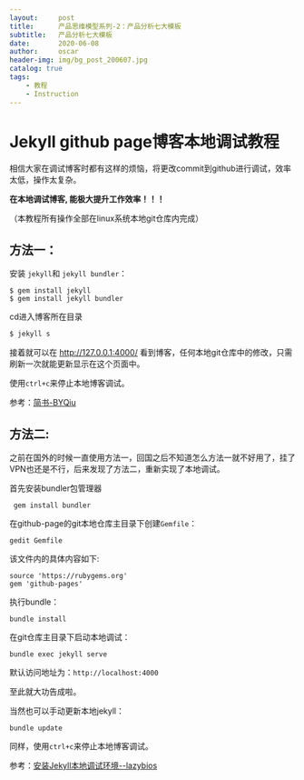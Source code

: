 ```yaml
---
layout:     post
title:      产品思维模型系列-2：产品分析七大模板
subtitle:   产品分析七大模板
date:       2020-06-08
author:     oscar
header-img: img/bg_post_200607.jpg
catalog: true
tags:
    - 教程
    - Instruction
---
```

# Jekyll github page博客本地调试教程

相信大家在调试博客时都有这样的烦恼，将更改commit到github进行调试，效率太低，操作太复杂。

**在本地调试博客, 能极大提升工作效率！！！** 

（本教程所有操作全部在linux系统本地git仓库内完成）



## 方法一：

 
  安装 `jekyll`和 `jekyll bundler`：
 
    $ gem install jekyll
    $ gem install jekyll bundler

cd进入博客所在目录

```ruby
$ jekyll s
```
接着就可以在 http://127.0.0.1:4000/ 看到博客，任何本地git仓库中的修改，只需刷新一次就能更新显示在这个页面中。

使用`ctrl+c`来停止本地博客调试。

参考：[简书-BYQiu](https://www.jianshu.com/p/e68fba58f75c)


## 方法二:
之前在国外的时候一直使用方法一，回国之后不知道怎么方法一就不好用了，挂了VPN也还是不行，后来发现了方法二，重新实现了本地调试。


首先安装bundler包管理器

     gem install bundler

在github-page的git本地仓库主目录下创建`Gemfile`：

    gedit Gemfile

该文件内的具体内容如下:
```
source 'https://rubygems.org'      
gem 'github-pages'
```
执行bundle：

    bundle install

在git仓库主目录下启动本地调试：

    bundle exec jekyll serve
    
默认访问地址为：`http://localhost:4000`

至此就大功告成啦。

当然也可以手动更新本地jekyll：

    bundle update

同样，使用`ctrl+c`来停止本地博客调试。

参考：[安装Jekyll本地调试环境--lazybios](http://lazybios.com/2014/09/install-jekyll-in-locate/)
